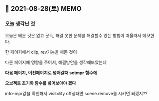 ## 📆 2021-08-28(토) MEMO


### 오늘 생각난 것

오늘은 배운 것은 없고 문득, 해결 못한 문제를 해결할수 있는 방법이 떠올라서 메모한다.<br>


한 페이지에서 clip, rev기능을 해둔 것이<br>

다른 페이지에 영향을 주어서, 해결방안을 생각해보았는데<br>

**다음 페이지, 이전페이지로 넘어갈때 setmpr 함수에**<br>

**오브젝트 초기화 함수를 넣어보아야 겠다**<br>

info-mpr값을 확인해서 visibility off상태면 scene.remove를 시키면 되겠지??<br>
